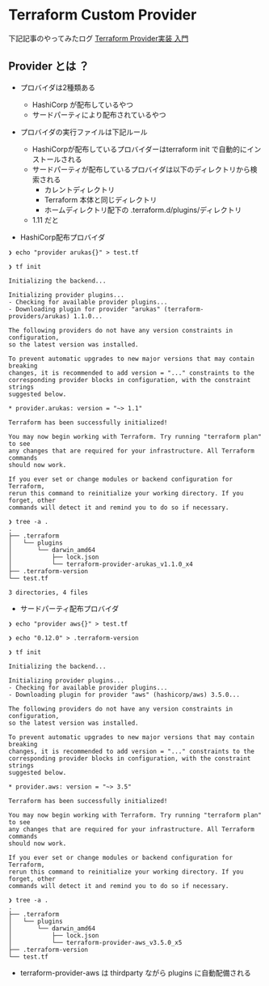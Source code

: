 # Terraform Custom Provider

下記記事のやってみたログ
[Terraform Provider実装 入門](https://febc-yamamoto.hatenablog.jp/entry/terraform-custom-provider-01)

## Provider とは ？
- プロバイダは2種類ある
  - HashiCorp が配布しているやつ
  - サードパーティにより配布されているやつ
- プロバイダの実行ファイルは下記ルール
  - HashiCorpが配布しているプロバイダーはterraform init で自動的にインストールされる
  - サードパーティが配布しているプロバイダは以下のディレクトリから検索される
    - カレントディレクトリ
    - Terraform 本体と同じディレクトリ
    - ホームディレクトリ配下の .terraform.d/plugins/ディレクトリ
  - 1.11 だと

- HashiCorp配布プロバイダ
```
❯ echo "provider arukas{}" > test.tf

❯ tf init

Initializing the backend...

Initializing provider plugins...
- Checking for available provider plugins...
- Downloading plugin for provider "arukas" (terraform-providers/arukas) 1.1.0...

The following providers do not have any version constraints in configuration,
so the latest version was installed.

To prevent automatic upgrades to new major versions that may contain breaking
changes, it is recommended to add version = "..." constraints to the
corresponding provider blocks in configuration, with the constraint strings
suggested below.

* provider.arukas: version = "~> 1.1"

Terraform has been successfully initialized!

You may now begin working with Terraform. Try running "terraform plan" to see
any changes that are required for your infrastructure. All Terraform commands
should now work.

If you ever set or change modules or backend configuration for Terraform,
rerun this command to reinitialize your working directory. If you forget, other
commands will detect it and remind you to do so if necessary.

❯ tree -a .
.
├── .terraform
│   └── plugins
│       └── darwin_amd64
│           ├── lock.json
│           └── terraform-provider-arukas_v1.1.0_x4
├── .terraform-version
└── test.tf

3 directories, 4 files
```

- サードパーティ配布プロバイダ
```
❯ echo "provider aws{}" > test.tf

❯ echo "0.12.0" > .terraform-version

❯ tf init

Initializing the backend...

Initializing provider plugins...
- Checking for available provider plugins...
- Downloading plugin for provider "aws" (hashicorp/aws) 3.5.0...

The following providers do not have any version constraints in configuration,
so the latest version was installed.

To prevent automatic upgrades to new major versions that may contain breaking
changes, it is recommended to add version = "..." constraints to the
corresponding provider blocks in configuration, with the constraint strings
suggested below.

* provider.aws: version = "~> 3.5"

Terraform has been successfully initialized!

You may now begin working with Terraform. Try running "terraform plan" to see
any changes that are required for your infrastructure. All Terraform commands
should now work.

If you ever set or change modules or backend configuration for Terraform,
rerun this command to reinitialize your working directory. If you forget, other
commands will detect it and remind you to do so if necessary.

❯ tree -a .
.
├── .terraform
│   └── plugins
│       └── darwin_amd64
│           ├── lock.json
│           └── terraform-provider-aws_v3.5.0_x5
├── .terraform-version
└── test.tf

```

- terraform-provider-aws は thirdparty ながら plugins に自動配備される




